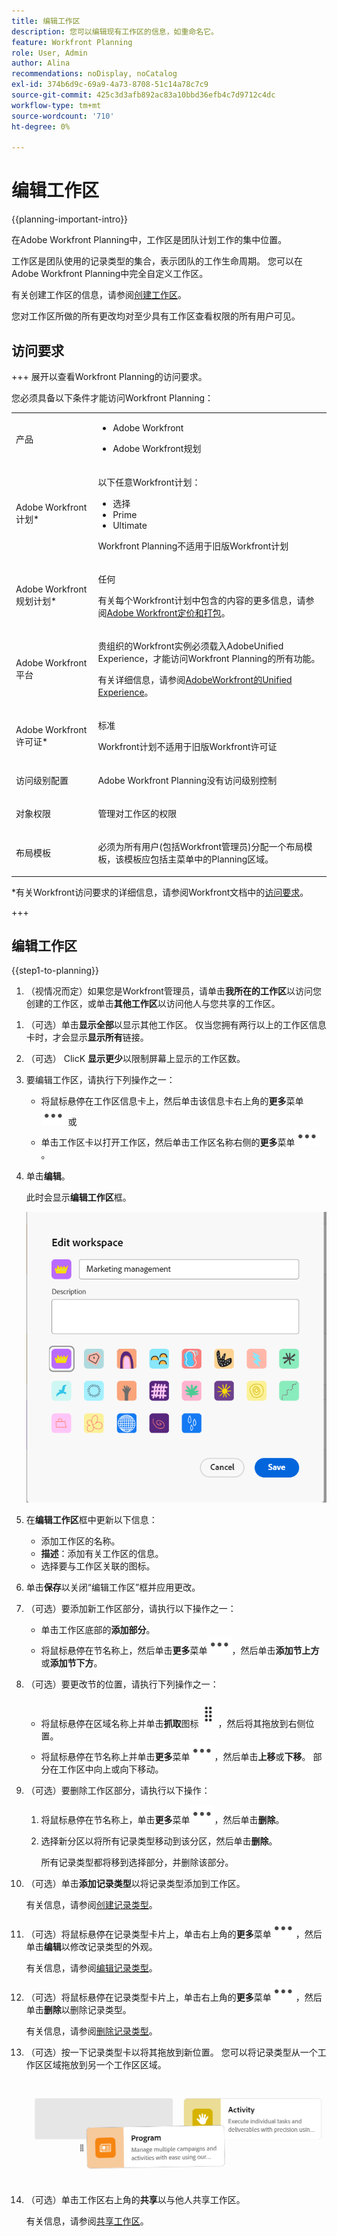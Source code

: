 ```yaml
---
title: 编辑工作区
description: 您可以编辑现有工作区的信息，如重命名它。
feature: Workfront Planning
role: User, Admin
author: Alina
recommendations: noDisplay, noCatalog
exl-id: 374b6d9c-69a9-4a73-8708-51c14a78c7c9
source-git-commit: 425c3d3afb892ac83a10bbd36efb4c7d9712c4dc
workflow-type: tm+mt
source-wordcount: '710'
ht-degree: 0%

---
```



# 编辑工作区

{{planning-important-intro}}

在Adobe Workfront Planning中，工作区是团队计划工作的集中位置。

工作区是团队使用的记录类型的集合，表示团队的工作生命周期。 您可以在Adobe Workfront Planning中完全自定义工作区。

有关创建工作区的信息，请参阅[创建工作区](/help/quicksilver/planning/architecture/create-workspaces.md)。

您对工作区所做的所有更改均对至少具有工作区查看权限的所有用户可见。

## 访问要求

+++ 展开以查看Workfront Planning的访问要求。

您必须具备以下条件才能访问Workfront Planning：

<table style="table-layout:auto"> 
<col> 
</col> 
<col> 
</col> 
<tbody> 
    <tr> 
<tr> 
<td> 
   <p> 产品</p> </td> 
   <td> 
   <ul><li><p> Adobe Workfront</p></li> 
   <li><p> Adobe Workfront规划<p></li></ul></td> 
  </tr>   
<tr> 
   <td role="rowheader"><p>Adobe Workfront计划*</p></td> 
   <td> 
<p>以下任意Workfront计划：</p> 
<ul><li>选择</li> 
<li>Prime</li> 
<li>Ultimate</li></ul> 
<p>Workfront Planning不适用于旧版Workfront计划</p> 
   </td> 
<tr> 
   <td role="rowheader"><p>Adobe Workfront规划计划*</p></td> 
   <td> 
<p>任何 </p> 
<p>有关每个Workfront计划中包含的内容的更多信息，请参阅<a href="https://business.adobe.com/products/workfront/pricing.html">Adobe Workfront定价和打包</a>。 </p> 
   </td> 
 <tr> 
   <td role="rowheader"><p>Adobe Workfront平台</p></td> 
   <td> 
<p>贵组织的Workfront实例必须载入AdobeUnified Experience，才能访问Workfront Planning的所有功能。</p> 
<p>有关详细信息，请参阅<a href="/help/quicksilver/workfront-basics/navigate-workfront/workfront-navigation/adobe-unified-experience.md">AdobeWorkfront的Unified Experience</a>。 </p> 
   </td> 
   </tr> 
  </tr> 
  <tr> 
   <td role="rowheader"><p>Adobe Workfront许可证*</p></td> 
   <td><p> 标准</p>
   <p>Workfront计划不适用于旧版Workfront许可证</p> 
  </td> 
  </tr> 
  <tr> 
   <td role="rowheader"><p>访问级别配置</p></td> 
   <td> <p>Adobe Workfront Planning没有访问级别控制</p>   
</td> 
  </tr> 
<tr> 
   <td role="rowheader"><p>对象权限</p></td> 
   <td>  <p>管理对工作区的权限 </p>   </td> 
  </tr> 
<tr> 
   <td role="rowheader"><p>布局模板</p></td> 
   <td> <p>必须为所有用户(包括Workfront管理员)分配一个布局模板，该模板应包括主菜单中的Planning区域。 </p> </td> 
  </tr> 
</tbody> 
</table>

*有关Workfront访问要求的详细信息，请参阅Workfront文档中的[访问要求](/help/quicksilver/administration-and-setup/add-users/access-levels-and-object-permissions/access-level-requirements-in-documentation.md)。

+++

<!--OLD

<table style="table-layout:auto">
 <col>
 </col>
 <col>
 </col>
 <tbody>
    <tr>
<tr>
<td>
   <p> Product</p> </td>
   <td>
   <p> Adobe Workfront</p> </td>
  </tr>  
 <td role="rowheader"><p>Adobe Workfront agreement</p></td>
   <td>
<p>Your organization must be enrolled in the early access stage for Workfront Planning </p>
   </td>
  </tr>
  <tr>
   <td role="rowheader"><p>Adobe Workfront plan</p></td>
   <td>
<p>Any</p>
   </td>
  </tr>
  <tr>
   <td role="rowheader"><p>Adobe Workfront license*</p></td>
   <td>
   <p>New: Standard</p>
   <p>Current: Plan</p> 
  </td>
  </tr>
  
  <tr>
   <td role="rowheader"><p>Access level configuration</p></td>
   <td> <p>There are no access level controls for Workfront Planning</p>
</td>
  </tr>

<tr>
   <td role="rowheader"><p>Permissions</p></td>
   <td> <p>Manage permissions to the workspace </p>  
</td>
  </tr>

<tr>
   <td role="rowheader"><p>Layout template</p></td>
   <td> <p>You must add the Planning area to your layout template. For information, see <a href="/help/quicksilver/planning/access/access-overview.md">Access overview</a>. </p>  
</td>
  </tr>

 </tbody>
</table>

For more information about access requirements, see [Access requirements in Workfront documentation](/help/quicksilver/administration-and-setup/add-users/access-levels-and-object-permissions/access-level-requirements-in-documentation.md). 

-->

## 编辑工作区

{{step1-to-planning}}

1. （视情况而定）如果您是Workfront管理员，请单击&#x200B;**我所在的工作区**&#x200B;以访问您创建的工作区，或单击&#x200B;**其他工作区**&#x200B;以访问他人与您共享的工作区。

<!--***********Replace the steps from the next below till the "Update the following information in the Edit workspace box:" (but keep this last step)*******-->

1. （可选）单击&#x200B;**显示全部**&#x200B;以显示其他工作区。 仅当您拥有两行以上的工作区信息卡时，才会显示&#x200B;**显示所有**&#x200B;链接。
1. （可选） ClicK **显示更少**&#x200B;以限制屏幕上显示的工作区数。
1. 要编辑工作区，请执行下列操作之一：

   * 将鼠标悬停在工作区信息卡上，然后单击该信息卡右上角的&#x200B;**更多**&#x200B;菜单![](assets/more-menu.png)
或
   * 单击工作区卡以打开工作区，然后单击工作区名称右侧的&#x200B;**更多**&#x200B;菜单![](assets/more-menu.png)。
1. 单击&#x200B;**编辑**。

   此时会显示&#x200B;**编辑工作区**&#x200B;框。

   ![](assets/edit-workspace-box.png)

1. 在&#x200B;**编辑工作区**&#x200B;框中更新以下信息：

   * 添加工作区的名称。<!--did they add a label for this field?-->
   * **描述**：添加有关工作区的信息。
   * 选择要与工作区关联的图标。

1. 单击&#x200B;**保存**&#x200B;以关闭“编辑工作区”框并应用更改。

1. （可选）要添加新工作区部分，请执行以下操作之一：

   * 单击工作区底部的&#x200B;**添加部分**。
   * 将鼠标悬停在节名称上，然后单击&#x200B;**更多**&#x200B;菜单![](assets/more-menu.png)，然后单击&#x200B;**添加节上方**&#x200B;或&#x200B;**添加节下方**。

1. （可选）要更改节的位置，请执行下列操作之一：

   * 将鼠标悬停在区域名称上并单击&#x200B;**抓取**&#x200B;图标![](assets/grab-icon.png)，然后将其拖放到右侧位置。
   * 将鼠标悬停在节名称上并单击&#x200B;**更多**&#x200B;菜单![](assets/more-menu.png)，然后单击&#x200B;**上移**&#x200B;或&#x200B;**下移**。 部分在工作区中向上或向下移动。

1. （可选）要删除工作区部分，请执行以下操作：

   1. 将鼠标悬停在节名称上，单击&#x200B;**更多**&#x200B;菜单![](assets/more-menu.png)，然后单击&#x200B;**删除**。<!--add screen shot when UI is final?-->
   1. 选择新分区以将所有记录类型移动到该分区，然后单击&#x200B;**删除**。<!--check the button name; logged a bug to change it to "Delete" from "Delete section".-->

      所有记录类型都将移到选择部分，并删除该部分。

1. （可选）单击&#x200B;**添加记录类型**&#x200B;以将记录类型添加到工作区。

   有关信息，请参阅[创建记录类型](/help/quicksilver/planning/architecture/create-record-types.md)。

1. （可选）将鼠标悬停在记录类型卡片上，单击右上角的&#x200B;**更多**&#x200B;菜单![](assets/more-menu.png)，然后单击&#x200B;**编辑**&#x200B;以修改记录类型的外观。

   有关信息，请参阅[编辑记录类型](/help/quicksilver/planning/architecture/edit-record-types.md)。

1. （可选）将鼠标悬停在记录类型卡片上，单击右上角的&#x200B;**更多**&#x200B;菜单![](assets/more-menu.png)，然后单击&#x200B;**删除**&#x200B;以删除记录类型。

   有关信息，请参阅[删除记录类型](/help/quicksilver/planning/architecture/delete-record-types.md)。

1. （可选）按一下记录类型卡以将其拖放到新位置。 您可以将记录类型从一个工作区区域拖放到另一个工作区区域。

   ![](assets/drag-and-drop-record-types-in-a-workspace.png)

1. （可选）单击工作区右上角的&#x200B;**共享**&#x200B;以与他人共享工作区。

   有关信息，请参阅[共享工作区](/help/quicksilver/planning/access/share-workspaces.md)。
